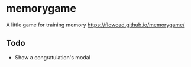 # memorygame
A little game for training memory
https://flowcad.github.io/memorygame/

## Todo
* Show a congratulation's modal
